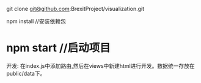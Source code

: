 git clone git@github.com:BrexitProject/visualization.git
  
npm install //安装依赖包

npm start //启动项目
========================================================

开发:
  在index.js中添加路由,然后在views中新建html进行开发。数据统一存放在public/data下。
